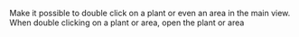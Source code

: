 Make it possible to double click on a plant or even an area in the main view.
When double clicking on a plant or area, open the plant or area 
